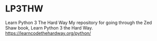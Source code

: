 # LP3THW
Learn Python 3 The Hard Way
My repository for going through the Zed Shaw book, Learn Python 3 the Hard Way.
https://learncodethehardway.org/python/


